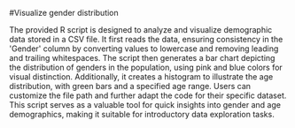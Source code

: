 #Visualize gender distribution 

The provided R script is designed to analyze and visualize demographic data stored in a CSV file. It first reads the data, ensuring consistency in the 'Gender' column by converting values to lowercase and removing leading and trailing whitespaces. The script then generates a bar chart depicting the distribution of genders in the population, using pink and blue colors for visual distinction. Additionally, it creates a histogram to illustrate the age distribution, with green bars and a specified age range. Users can customize the file path and further adapt the code for their specific dataset. This script serves as a valuable tool for quick insights into gender and age demographics, making it suitable for introductory data exploration tasks.
